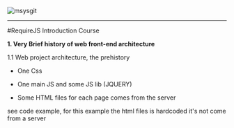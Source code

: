 ![msysgit](http://requirejs.org/i/logo.png)

----
#RequireJS Introduction Course

**1. Very Brief history of web front-end architecture**

   1.1 Web project architecture, the prehistory

   * One Css

   * One main JS and some JS lib (JQUERY)

   * Some HTML files for each page comes from the server

   see code example, for this example the html files is hardcoded it's not come from a server

